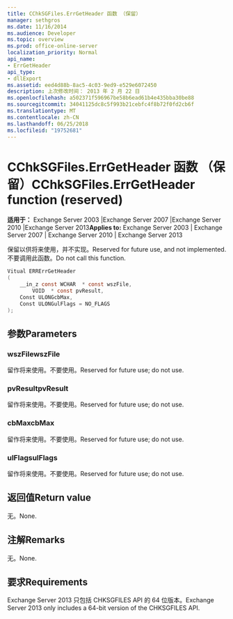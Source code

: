 ```yaml
---
title: CChkSGFiles.ErrGetHeader 函数 （保留）
manager: sethgros
ms.date: 11/16/2014
ms.audience: Developer
ms.topic: overview
ms.prod: office-online-server
localization_priority: Normal
api_name:
- ErrGetHeader
api_type:
- dllExport
ms.assetid: eed4d88b-8ac5-4c03-9ed9-e529e6072450
description: 上次修改时间： 2013 年 2 月 22 日
ms.openlocfilehash: a502371f596967be58b6ead61b4e435bba30be88
ms.sourcegitcommit: 34041125dc8c5f993b21cebfc4f8b72f0fd2cb6f
ms.translationtype: MT
ms.contentlocale: zh-CN
ms.lasthandoff: 06/25/2018
ms.locfileid: "19752681"
---
```

# <a name="cchksgfileserrgetheader-function-reserved"></a><span data-ttu-id="2c1b3-103">CChkSGFiles.ErrGetHeader 函数 （保留）</span><span class="sxs-lookup"><span data-stu-id="2c1b3-103">CChkSGFiles.ErrGetHeader function (reserved)</span></span>

<span data-ttu-id="2c1b3-104">**适用于：** Exchange Server 2003 |Exchange Server 2007 |Exchange Server 2010 |Exchange Server 2013</span><span class="sxs-lookup"><span data-stu-id="2c1b3-104">**Applies to:** Exchange Server 2003 | Exchange Server 2007 | Exchange Server 2010 | Exchange Server 2013</span></span>
  
<span data-ttu-id="2c1b3-105">保留以供将来使用，并不实现。</span><span class="sxs-lookup"><span data-stu-id="2c1b3-105">Reserved for future use, and not implemented.</span></span> <span data-ttu-id="2c1b3-106">不要调用此函数。</span><span class="sxs-lookup"><span data-stu-id="2c1b3-106">Do not call this function.</span></span> 
  
```cs
Vitual ERRErrGetHeader  
(
    __in_z const WCHAR  * const wszFile,
        VOID  * const pvResult,
    Const ULONGcbMax,
    Const ULONGulFlags = NO_FLAGS
);

```

## <a name="parameters"></a><span data-ttu-id="2c1b3-107">参数</span><span class="sxs-lookup"><span data-stu-id="2c1b3-107">Parameters</span></span>

### <a name="wszfile"></a><span data-ttu-id="2c1b3-108">wszFile</span><span class="sxs-lookup"><span data-stu-id="2c1b3-108">wszFile</span></span>
  
<span data-ttu-id="2c1b3-109">留作将来使用。不要使用。</span><span class="sxs-lookup"><span data-stu-id="2c1b3-109">Reserved for future use; do not use.</span></span>
    
### <a name="pvresult"></a><span data-ttu-id="2c1b3-110">pvResult</span><span class="sxs-lookup"><span data-stu-id="2c1b3-110">pvResult</span></span>
  
<span data-ttu-id="2c1b3-111">留作将来使用。不要使用。</span><span class="sxs-lookup"><span data-stu-id="2c1b3-111">Reserved for future use; do not use.</span></span>
    
### <a name="cbmax"></a><span data-ttu-id="2c1b3-112">cbMax</span><span class="sxs-lookup"><span data-stu-id="2c1b3-112">cbMax</span></span>
  
<span data-ttu-id="2c1b3-113">留作将来使用。不要使用。</span><span class="sxs-lookup"><span data-stu-id="2c1b3-113">Reserved for future use; do not use.</span></span>
    
### <a name="ulflags"></a><span data-ttu-id="2c1b3-114">ulFlags</span><span class="sxs-lookup"><span data-stu-id="2c1b3-114">ulFlags</span></span>
  
<span data-ttu-id="2c1b3-115">留作将来使用。不要使用。</span><span class="sxs-lookup"><span data-stu-id="2c1b3-115">Reserved for future use; do not use.</span></span>
    
## <a name="return-value"></a><span data-ttu-id="2c1b3-116">返回值</span><span class="sxs-lookup"><span data-stu-id="2c1b3-116">Return value</span></span>

<span data-ttu-id="2c1b3-117">无。</span><span class="sxs-lookup"><span data-stu-id="2c1b3-117">None.</span></span>
  
## <a name="remarks"></a><span data-ttu-id="2c1b3-118">注解</span><span class="sxs-lookup"><span data-stu-id="2c1b3-118">Remarks</span></span>

<span data-ttu-id="2c1b3-119">无。</span><span class="sxs-lookup"><span data-stu-id="2c1b3-119">None.</span></span>
  
## <a name="requirements"></a><span data-ttu-id="2c1b3-120">要求</span><span class="sxs-lookup"><span data-stu-id="2c1b3-120">Requirements</span></span>

<span data-ttu-id="2c1b3-121">Exchange Server 2013 只包括 CHKSGFILES API 的 64 位版本。</span><span class="sxs-lookup"><span data-stu-id="2c1b3-121">Exchange Server 2013 only includes a 64-bit version of the CHKSGFILES API.</span></span>
  


